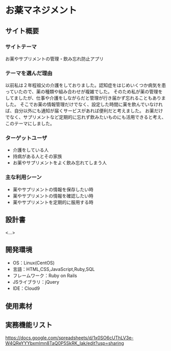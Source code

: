 
# お薬マネジメント

## サイト概要
### サイトテーマ
お薬やサプリメントの管理・飲み忘れ防止アプリ

### テーマを選んだ理由
以前私は２年程祖父の介護をしておりました。認知症をはじめいくつか病気を患っていたので、薬の種類や組み合わせが複雑でした。
そのため私が薬の管理をしてましたが、仕事や介護をしながらだと管理が行き届かず忘れることもありました。
そこでお薬の情報管理だけでなく、設定した時間に薬を飲んでいなければ、自分以外にも通知が届くサービスがあれば便利だと考えました。
お薬だけでなく、サプリメントなど定期的に忘れず飲みたいものにも活用できると考え、このテーマにしました。

### ターゲットユーザ
- 介護をしている人
- 持病がある人とその家族
- お薬やサプリメントをよく飲み忘れてしまう人

### 主な利用シーン
- 薬やサプリメントの情報を保存したい時
- 薬やサプリメントの情報を確認したい時
- 薬やサプリメントを定期的に服用する時

## 設計書
<...>

## 開発環境
- OS：Linux(CentOS)
- 言語：HTML,CSS,JavaScript,Ruby,SQL
- フレームワーク：Ruby on Rails
- JSライブラリ：jQuery
- IDE：Cloud9

## 使用素材

## 実務機能リスト
https://docs.google.com/spreadsheets/d/1x0SO6cUThLV3e-W4QReYYYbxmlmn8TaQ0P5SkRK_Iak/edit?usp=sharing